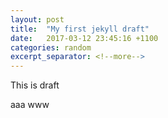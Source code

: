 ```yaml
---
layout: post
title:  "My first jekyll draft"
date:   2017-03-12 23:45:16 +1100
categories: random
excerpt_separator: <!--more-->
---
```


This is draft
<!--more-->
aaa
www